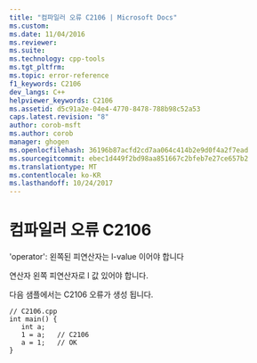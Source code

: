 ```yaml
---
title: "컴파일러 오류 C2106 | Microsoft Docs"
ms.custom: 
ms.date: 11/04/2016
ms.reviewer: 
ms.suite: 
ms.technology: cpp-tools
ms.tgt_pltfrm: 
ms.topic: error-reference
f1_keywords: C2106
dev_langs: C++
helpviewer_keywords: C2106
ms.assetid: d5c91a2e-04e4-4770-8478-788b98c52a53
caps.latest.revision: "8"
author: corob-msft
ms.author: corob
manager: ghogen
ms.openlocfilehash: 36196b87acfd2cd7aa064c414b2e9d0f4a2f7ead
ms.sourcegitcommit: ebec1d449f2bd98aa851667c2bfeb7e27ce657b2
ms.translationtype: MT
ms.contentlocale: ko-KR
ms.lasthandoff: 10/24/2017
---
```

# <a name="compiler-error-c2106"></a>컴파일러 오류 C2106
'operator': 왼쪽된 피연산자는 l-value 이어야 합니다  
  
 연산자 왼쪽 피연산자로 l 값 있어야 합니다.  
  
 다음 샘플에서는 C2106 오류가 생성 됩니다.  
  
```  
// C2106.cpp  
int main() {  
   int a;  
   1 = a;   // C2106  
   a = 1;   // OK  
}  
```